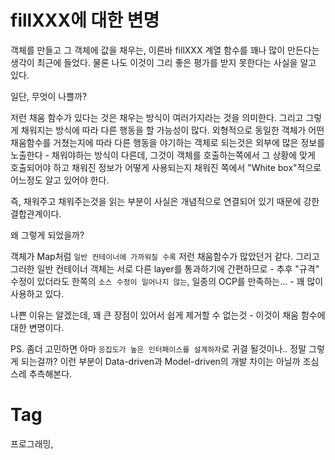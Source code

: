 fillXXX에 대한 변명
====

객체를 만들고 그 객체에 값을 채우는, 이른바 fillXXX 계열 함수를 꽤나 많이 만든다는 생각이 최근에 들었다. 물론 나도 이것이 그리 좋은 평가를 받지 못한다는 사실을 알고 있다.

일단, 무엇이 나쁠까?

저런 채움 함수가 있다는 것은 채우는 방식이 여러가지라는 것을 의미한다. 그리고 그렇게 채워지는 방식에 따라 다른 행동을 할 가능성이 많다. 외형적으로 동일한 객체가 어떤 채움함수를 거쳤는지에 따라 다른 행동을 야기하는 객체로 되는것은 외부에 많은 정보를 노출한다 - 채워야하는 방식이 다른데, 그것이 객체를 호출하는쪽에서 그 상황에 맞게 호출되어야 하고 채워진 정보가 어떻게 사용되는지 채워진 쪽에서 "White box"적으로 어느정도 알고 있어야 한다.

즉, 채워주고 채워주는것을 읽는 부분이 사실은 개념적으로 연결되어 있기 때문에 강한 결합관계이다.

왜 그렇게 되었을까?

객체가 Map처럼 ``일반 컨테이너에 가까워질 수록`` 저런 채움함수가 많았던거 같다. 그리고 그러한 일반 컨테이너 객체는 서로 다른 layer를 통과하기에 간편하므로 - 추후 "규격" 수정이 있더라도 한쪽의 ``소스 수정이 일어나지 않는``, 일종의 OCP를 만족하는... - 꽤 많이 사용하고 있다.

나쁜 이유는 알겠는데, 꽤 큰 장점이 있어서 쉽게 제거할 수 없는것 - 이것이 채움 함수에 대한 변명이다.

PS. 좀더 고민하면 아마 ``응집도가 높은 인터페이스를 설계하자``로 귀결 될것이나.. 정말 그렇게 되는걸까? 이런 부분이 Data-driven과 Model-driven의 개발 차이는 아닐까 조심스레 추측해본다.

Tag
====
프로그래밍,
